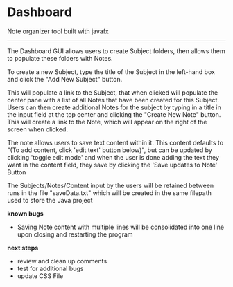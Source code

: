 # Dashboard
Note organizer tool built with javafx
*******************************************************************************************************************************

The Dashboard GUI allows users to create Subject folders, then allows them to populate these folders with Notes.

To create a new Subject, type the title of the Subject in the left-hand box and click the "Add New Subject" button.

This will populate a link to the Subject, that when clicked will populate the center pane with a list of all Notes that have been created 
for this Subject. Users can then create additional Notes for the subject by typing in a title in the input field at the top center
and clicking the "Create New Note" button. This will create a link to the Note, which will appear on the right of the screen when clicked. 

The note allows users to save text content within it. This content defaults to "(To add content, click 'edit text' button below)", but can 
be updated by clicking 'toggle edit mode' and when the user is done adding the text they want in the content field, they 
save by clicking the 'Save updates to Note' Button



The Subjects/Notes/Content input by the users will be retained between runs in the file "saveData.txt" which will be created in the same
filepath used to store the Java project


**known bugs**
- Saving Note content with multiple lines will be consolidated into one line upon closing and restarting the program

**next steps**
- review and clean up comments
- test for additional bugs
- update CSS File

